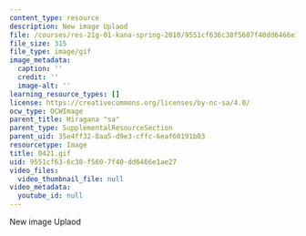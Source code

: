 ```yaml
---
content_type: resource
description: New image Uplaod
file: /courses/res-21g-01-kana-spring-2010/9551cf636c38f5607f40dd6466e1ae27_0421.gif
file_size: 315
file_type: image/gif
image_metadata:
  caption: ''
  credit: ''
  image-alt: ''
learning_resource_types: []
license: https://creativecommons.org/licenses/by-nc-sa/4.0/
ocw_type: OCWImage
parent_title: Hiragana "sa"
parent_type: SupplementalResourceSection
parent_uid: 35e4ff32-8aa5-d9e3-cffc-6eaf60191b03
resourcetype: Image
title: 0421.gif
uid: 9551cf63-6c38-f560-7f40-dd6466e1ae27
video_files:
  video_thumbnail_file: null
video_metadata:
  youtube_id: null
---
```

New image Uplaod
